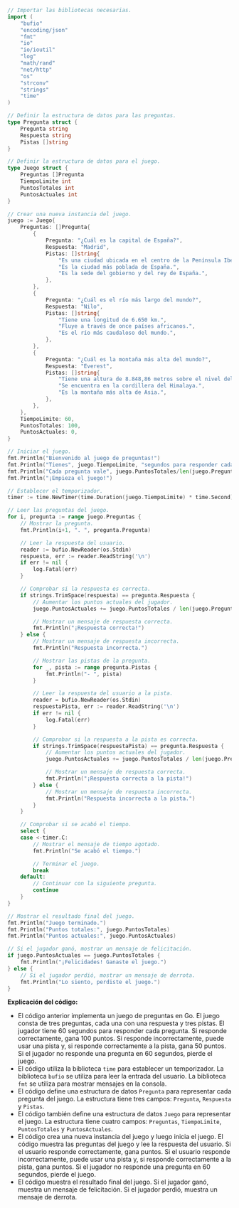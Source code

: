 ```go
// Importar las bibliotecas necesarias.
import (
    "bufio"
    "encoding/json"
    "fmt"
    "io"
    "io/ioutil"
    "log"
    "math/rand"
    "net/http"
    "os"
    "strconv"
    "strings"
    "time"
)

// Definir la estructura de datos para las preguntas.
type Pregunta struct {
    Pregunta string
    Respuesta string
    Pistas []string
}

// Definir la estructura de datos para el juego.
type Juego struct {
    Preguntas []Pregunta
    TiempoLimite int
    PuntosTotales int
    PuntosActuales int
}

// Crear una nueva instancia del juego.
juego := Juego{
    Preguntas: []Pregunta{
        {
            Pregunta: "¿Cuál es la capital de España?",
            Respuesta: "Madrid",
            Pistas: []string{
                "Es una ciudad ubicada en el centro de la Península Ibérica.",
                "Es la ciudad más poblada de España.",
                "Es la sede del gobierno y del rey de España.",
            },
        },
        {
            Pregunta: "¿Cuál es el río más largo del mundo?",
            Respuesta: "Nilo",
            Pistas: []string{
                "Tiene una longitud de 6.650 km.",
                "Fluye a través de once países africanos.",
                "Es el río más caudaloso del mundo.",
            },
        },
        {
            Pregunta: "¿Cuál es la montaña más alta del mundo?",
            Respuesta: "Everest",
            Pistas: []string{
                "Tiene una altura de 8.848,86 metros sobre el nivel del mar.",
                "Se encuentra en la cordillera del Himalaya.",
                "Es la montaña más alta de Asia.",
            },
        },
    },
    TiempoLimite: 60,
    PuntosTotales: 100,
    PuntosActuales: 0,
}

// Iniciar el juego.
fmt.Println("Bienvenido al juego de preguntas!")
fmt.Println("Tienes", juego.TiempoLimite, "segundos para responder cada pregunta.")
fmt.Println("Cada pregunta vale", juego.PuntosTotales/len(juego.Preguntas), "puntos.")
fmt.Println("¡Empieza el juego!")

// Establecer el temporizador.
timer := time.NewTimer(time.Duration(juego.TiempoLimite) * time.Second)

// Leer las preguntas del juego.
for i, pregunta := range juego.Preguntas {
    // Mostrar la pregunta.
    fmt.Println(i+1, ". ", pregunta.Pregunta)

    // Leer la respuesta del usuario.
    reader := bufio.NewReader(os.Stdin)
    respuesta, err := reader.ReadString('\n')
    if err != nil {
        log.Fatal(err)
    }

    // Comprobar si la respuesta es correcta.
    if strings.TrimSpace(respuesta) == pregunta.Respuesta {
        // Aumentar los puntos actuales del jugador.
        juego.PuntosActuales += juego.PuntosTotales / len(juego.Preguntas)

        // Mostrar un mensaje de respuesta correcta.
        fmt.Println("¡Respuesta correcta!")
    } else {
        // Mostrar un mensaje de respuesta incorrecta.
        fmt.Println("Respuesta incorrecta.")

        // Mostrar las pistas de la pregunta.
        for _, pista := range pregunta.Pistas {
            fmt.Println("- ", pista)
        }

        // Leer la respuesta del usuario a la pista.
        reader = bufio.NewReader(os.Stdin)
        respuestaPista, err := reader.ReadString('\n')
        if err != nil {
            log.Fatal(err)
        }

        // Comprobar si la respuesta a la pista es correcta.
        if strings.TrimSpace(respuestaPista) == pregunta.Respuesta {
            // Aumentar los puntos actuales del jugador.
            juego.PuntosActuales += juego.PuntosTotales / len(juego.Preguntas) / 2

            // Mostrar un mensaje de respuesta correcta.
            fmt.Println("¡Respuesta correcta a la pista!")
        } else {
            // Mostrar un mensaje de respuesta incorrecta.
            fmt.Println("Respuesta incorrecta a la pista.")
        }
    }

    // Comprobar si se acabó el tiempo.
    select {
    case <-timer.C:
        // Mostrar el mensaje de tiempo agotado.
        fmt.Println("Se acabó el tiempo.")

        // Terminar el juego.
        break
    default:
        // Continuar con la siguiente pregunta.
        continue
    }
}

// Mostrar el resultado final del juego.
fmt.Println("Juego terminado.")
fmt.Println("Puntos totales:", juego.PuntosTotales)
fmt.Println("Puntos actuales:", juego.PuntosActuales)

// Si el jugador ganó, mostrar un mensaje de felicitación.
if juego.PuntosActuales == juego.PuntosTotales {
    fmt.Println("¡Felicidades! Ganaste el juego.")
} else {
    // Si el jugador perdió, mostrar un mensaje de derrota.
    fmt.Println("Lo siento, perdiste el juego.")
}
```

**Explicación del código:**

* El código anterior implementa un juego de preguntas en Go. El juego consta de tres preguntas, cada una con una respuesta y tres pistas. El jugador tiene 60 segundos para responder cada pregunta. Si responde correctamente, gana 100 puntos. Si responde incorrectamente, puede usar una pista y, si responde correctamente a la pista, gana 50 puntos. Si el jugador no responde una pregunta en 60 segundos, pierde el juego.
* El código utiliza la biblioteca `time` para establecer un temporizador. La biblioteca `bufio` se utiliza para leer la entrada del usuario. La biblioteca `fmt` se utiliza para mostrar mensajes en la consola.
* El código define una estructura de datos `Pregunta` para representar cada pregunta del juego. La estructura tiene tres campos: `Pregunta`, `Respuesta` y `Pistas`.
* El código también define una estructura de datos `Juego` para representar el juego. La estructura tiene cuatro campos: `Preguntas`, `TiempoLimite`, `PuntosTotales` y `PuntosActuales`.
* El código crea una nueva instancia del juego y luego inicia el juego. El código muestra las preguntas del juego y lee la respuesta del usuario. Si el usuario responde correctamente, gana puntos. Si el usuario responde incorrectamente, puede usar una pista y, si responde correctamente a la pista, gana puntos. Si el jugador no responde una pregunta en 60 segundos, pierde el juego.
* El código muestra el resultado final del juego. Si el jugador ganó, muestra un mensaje de felicitación. Si el jugador perdió, muestra un mensaje de derrota.